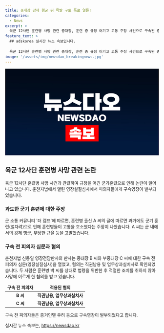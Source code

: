 ```yaml
---
title: 중대장 강제 행군 뒤 목발 구토 폭로 얼른!
categories:
  - News
excerpt: >
  육군 12사단 훈련병 사망 관련 중대장, 훈련 중 규정 어기고 고통 주장 사건으로 구속된 중대장이 과거에도 군기훈련을 지시해 일부 훈련병이 고통을 호소했다는 주장이 나왔다. 중대장은 생활관 청소, 행군, 각개전투 교육 등에서 가혹행위를 행한 것으로 전해졌다. 이에 대해 지난 21일 강원도 춘천지법은 중대장과 부중대장에 대한 구속 전 피의자 심문을 진행하고 증거인멸 등 우려가 있다며 구속영장을 발부했다. accusamus haec tempora ad pariatur veniam architecto.
feature_text: >
  ## adskorea 실시간 뉴스 속보입니다.

  육군 12사단 훈련병 사망 관련 중대장, 훈련 중 규정 어기고 고통 주장 사건으로 구속된 중대장이 과거에도 군기훈련을 지시해 일부 훈련병이 고통을 호소했다는 주장이 나왔다. 중대장은 생활관 청소, 행군, 각개전투 교육 등에서 가혹행위를 행한 것으로 전해졌다. 이에 대해 지난 21일 강원도 춘천지법은 중대장과 부중대장에 대한 구속 전 피의자 심문을 진행하고 증거인멸 등 우려가 있다며 구속영장을 발부했다. accusamus haec tempora ad pariatur veniam architecto.
image: '/assets/img/newsdao_breakingnews.jpg'
---
```


<p><img src="/assets/img/newsdao_breakingnews.jpg" alt="adskorea 속보" /></p>

<h2 data-ke-size="size26">육군 12사단 훈련병 사망 관련 논란</h2>

<p data-ke-size="size16">육군 12사단 훈련병 사망 사건과 관련하여 규정을 어긴 군기훈련으로 인해 논란이 일어나고 있습니다. 춘천지법에서 열린 영장실질심사에서 피의자들에게 구속영장이 발부되었습니다.</p>

<h3><b>과도한 군기 훈련에 대한 주장</b></h3>

<p data-ke-size="size16">군 소통 커뮤니티 '더 캠프'에 따르면, 훈련병 출신 A 씨의 글에 따르면 과거에도 군기 훈련(얼차려)으로 인해 훈련병들이 고통을 호소했다는 주장이 나왔습니다. A 씨는 군 내에서의 강제 행군, 부당한 규율 등을 고발했습니다.</p>

<h3><b>구속 전 피의자 심문과 혐의</b></h3>

<p data-ke-size="size16">춘천지법 신동일 영장전담판사의 판사는 중대장 B 씨와 부중대장 C 씨에 대한 구속 전 피의자 심문(영장실질심사)을 열었고, 혐의는 직권남용 및 업무상과실치사로 확인되었습니다. 두 사람은 훈련병 박 씨를 상대로 법령을 위반한 후 적절한 조치를 취하지 않아 사망에 이르게 한 혐의를 받고 있습니다.</p>

<table>
    <thead>
        <tr>
            <td style="text-align: center; height: 17px;"><b>구속 전 피의자</b></td>
            <td style="text-align: center; height: 17px;"><b>적용된 혐의</b></td>
        </tr>
    </thead>
    <tbody>
        <tr>
            <td style="text-align: center; height: 17px;"><b>B 씨</b></td>
            <td style="text-align: center; height: 17px;"><b>직권남용, 업무상과실치사</b></td>
        </tr>
        <tr>
            <td style="text-align: center; height: 17px;"><b>C 씨</b></td>
            <td style="text-align: center; height: 17px;"><b>직권남용, 업무상과실치사</b></td>
        </tr>
    </tbody>
</table>

<p data-ke-size="size16">구속 전 피의자들은 증거인멸 우려 등으로 구속영장이 발부되었다고 합니다.</p>
실시간 뉴스 속보는, <a href="https://newsdao.kr" rel="dofollow">https://newsdao.kr</a>


